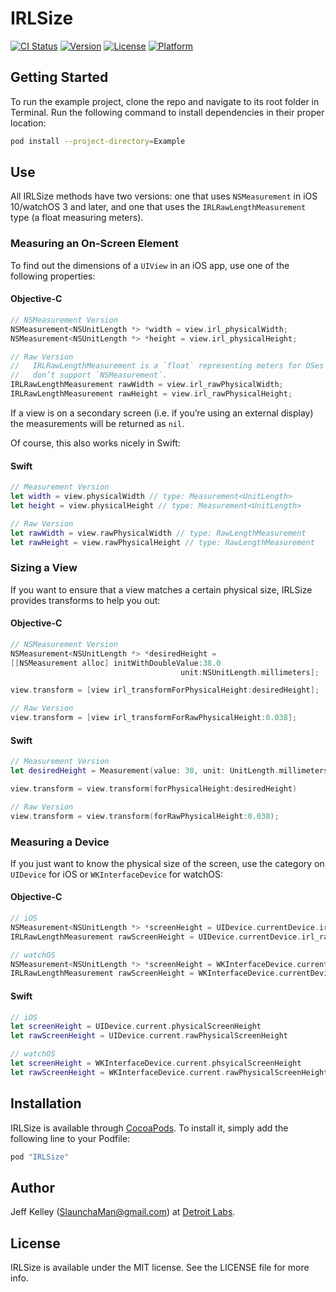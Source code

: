 # IRLSize

[![CI Status](http://img.shields.io/travis/detroit-labs/IRLSize.svg?style=flat)](https://travis-ci.org/detroit-labs/IRLSize)
[![Version](https://img.shields.io/cocoapods/v/IRLSize.svg?style=flat)](http://cocoadocs.org/docsets/IRLSize)
[![License](https://img.shields.io/cocoapods/l/IRLSize.svg?style=flat)](http://cocoadocs.org/docsets/IRLSize)
[![Platform](https://img.shields.io/cocoapods/p/IRLSize.svg?style=flat)](http://cocoadocs.org/docsets/IRLSize)

## Getting Started

To run the example project, clone the repo and navigate to its root folder in
Terminal. Run the following command to install dependencies in their proper
location:

```Bash
pod install --project-directory=Example
```

## Use

All IRLSize methods have two versions: one that uses `NSMeasurement` in iOS 10/watchOS 3 and later, and one that uses the `IRLRawLengthMeasurement` type (a float measuring meters).

### Measuring an On-Screen Element

To find out the dimensions of a `UIView` in an iOS app, use one of the following
properties:

#### Objective-C
```Objective-C
// NSMeasurement Version
NSMeasurement<NSUnitLength *> *width = view.irl_physicalWidth;
NSMeasurement<NSUnitLength *> *height = view.irl_physicalHeight;

// Raw Version
//   IRLRawLengthMeasurement is a `float` representing meters for OSes versions that
//   don’t support `NSMeasurement`. 
IRLRawLengthMeasurement rawWidth = view.irl_rawPhysicalWidth;
IRLRawLengthMeasurement rawHeight = view.irl_rawPhysicalHeight;
```

If a view is on a secondary screen (i.e. if you’re using an external display)
the measurements will be returned as `nil`.

Of course, this also works nicely in Swift:

#### Swift
```Swift
// Measurement Version
let width = view.physicalWidth // type: Measurement<UnitLength>
let height = view.physicalHeight // type: Measurement<UnitLength>

// Raw Version
let rawWidth = view.rawPhysicalWidth // type: RawLengthMeasurement
let rawHeight = view.rawPhysicalHeight // type: RawLengthMeasurement
```

### Sizing a View

If you want to ensure that a view matches a certain physical size, IRLSize provides
transforms to help you out:

#### Objective-C
```Objective-C
// NSMeasurement Version
NSMeasurement<NSUnitLength *> *desiredHeight =
[[NSMeasurement alloc] initWithDoubleValue:38.0
                                      unit:NSUnitLength.millimeters];

view.transform = [view irl_transformForPhysicalHeight:desiredHeight];

// Raw Version
view.transform = [view irl_transformForRawPhysicalHeight:0.038];
```

#### Swift
```Swift
// Measurement Version
let desiredHeight = Measurement(value: 38, unit: UnitLength.millimeters)

view.transform = view.transform(forPhysicalHeight:desiredHeight)

// Raw Version
view.transform = view.transform(forRawPhysicalHeight:0.038);
```

### Measuring a Device

If you just want to know the physical size of the screen, use the category on
`UIDevice` for iOS or `WKInterfaceDevice` for watchOS:

#### Objective-C
```Objective-C
// iOS
NSMeasurement<NSUnitLength *> *screenHeight = UIDevice.currentDevice.irl_physicalScreenHeight;
IRLRawLengthMeasurement rawScreenHeight = UIDevice.currentDevice.irl_rawPhysicalScreenHeight;

// watchOS
NSMeasurement<NSUnitLength *> *screenHeight = WKInterfaceDevice.currentDevice.irl_physicalScreenHeight;
IRLRawLengthMeasurement rawScreenHeight = WKInterfaceDevice.currentDevice.irl_rawPhysicalScreenHeight;
```

#### Swift
```Swift
// iOS
let screenHeight = UIDevice.current.physicalScreenHeight
let rawScreenHeight = UIDevice.current.rawPhysicalScreenHeight

// watchOS
let screenHeight = WKInterfaceDevice.current.phsyicalScreenHeight
let rawScreenHeight = WKInterfaceDevice.current.rawPhysicalScreenHeight
```

## Installation

IRLSize is available through [CocoaPods](http://cocoapods.org). To install
it, simply add the following line to your Podfile:

```Ruby
pod "IRLSize"
```

## Author

Jeff Kelley (SlaunchaMan@gmail.com) at [Detroit Labs](https://detroitlabs.com).

## License

IRLSize is available under the MIT license. See the LICENSE file for more info.

